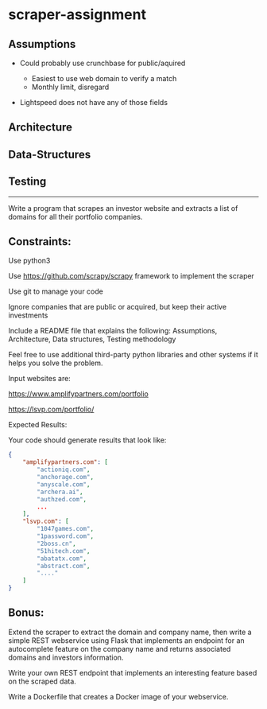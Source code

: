 # scraper-assignment

## Assumptions

- Could probably use crunchbase for public/aquired
    - Easiest to use web domain to verify a match
    - Monthly limit, disregard

- Lightspeed does not have any of those fields


## Architecture


## Data-Structures


## Testing


---

Write a program that scrapes an investor website and extracts a list of domains for all their portfolio companies.

## Constraints:

Use python3

Use https://github.com/scrapy/scrapy framework to implement the scraper

Use git to manage your code

Ignore companies that are public or acquired, but keep their active investments

Include a README file that explains the following: Assumptions, Architecture, Data structures, Testing methodology

Feel free to use additional third-party python libraries and other systems if it helps you solve the problem.

Input websites are:

https://www.amplifypartners.com/portfolio

https://lsvp.com/portfolio/

Expected Results:

Your code should generate results that look like:

```json
{
    "amplifypartners.com": [
        "actioniq.com",
        "anchorage.com",
        "anyscale.com",
        "archera.ai",
        "authzed.com",
        ...
    ],
    "lsvp.com": [
        "1047games.com",
        "1password.com",
        "2boss.cn",
        "51hitech.com",
        "abatatx.com",
        "abstract.com",
        "...."
    ]
}
```

## Bonus:

Extend the scraper to extract the domain and company name, then write a simple REST webservice using Flask that implements an endpoint for an autocomplete feature on the company name and returns associated domains and investors information.

Write your own REST endpoint that implements an interesting feature based on the scraped data.

Write a Dockerfile that creates a Docker image of your webservice.

